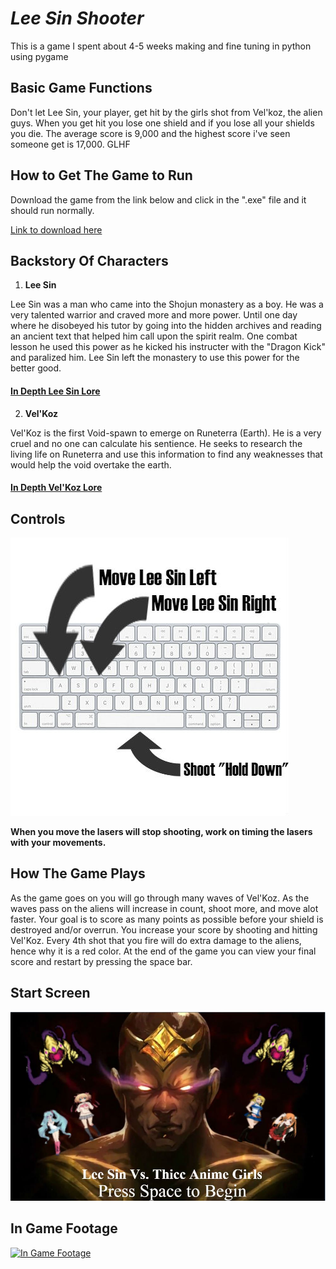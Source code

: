 # _Lee Sin Shooter_
This is a game I spent about 4-5 weeks making and fine tuning in python using pygame

## Basic Game Functions

Don't let Lee Sin, your player, get hit by the girls shot from Vel'koz, the alien guys.
When you get hit you lose one shield and if you lose all your shields you die. The average score is
9,000 and the highest score i've seen someone get is 17,000. GLHF

## How to Get The Game to Run
Download the game from the link below and click in the ".exe" file and it should run normally.


[Link to download here](https://github.com/RareSwag/leesin_shooter/releases)

## Backstory Of Characters
1. **Lee Sin**

Lee Sin was a man who came into the Shojun monastery as a boy. He was a very talented warrior and craved more and more power. Until one day where he disobeyed his tutor by going into the hidden archives and reading an ancient text that helped him call upon the spirit realm. One combat lesson he used this power as he kicked his instructer with the "Dragon Kick" and paralized him. Lee Sin left the monastery to use this power for the better good.

#### [In Depth Lee Sin Lore](http://leagueoflegends.wikia.com/wiki/Lee_Sin/Background)



2. **Vel'Koz**

Vel'Koz is the first Void-spawn to emerge on Runeterra (Earth). He is a very cruel and no one can calculate his sentience. He seeks to research the living life on Runeterra and use this information to find any weaknesses that would help the void overtake the earth.


#### [In Depth Vel'Koz Lore](http://leagueoflegends.wikia.com/wiki/Vel'Koz/Background)

## Controls

![Press Spacebar to shoot and "a" and "d" to move ](https://raw.githubusercontent.com/RareSwag/leesin_shooter/master/keyboard.jpg "Controls for the game")

**When you move the lasers will stop shooting, work on timing the lasers with your movements.**

## How The Game Plays

As the game goes on you will go through many waves of Vel'Koz. As the waves pass on the aliens will increase in count, shoot more, and move alot faster. Your goal is to score as many points as possible before your shield is destroyed and/or overrun. You increase your score by shooting and hitting Vel'Koz. Every 4th shot that you fire will do extra damage to the aliens, hence why it is a red color. At the end of the game you can view your final score and restart by pressing the space bar.

## Start Screen

![This is what you will be greeted with when you start Lee Shin Shooter](https://raw.githubusercontent.com/RareSwag/leesin_shooter/master/start_screen.JPG "Screenshot of start screen")

## In Game Footage
[![In Game Footage](http://img.youtube.com/vi/vbFbUaYCWfw/0.jpg)](https://www.youtube.com/watch?v=vbFbUaYCWfw&feature=youtu.be)


